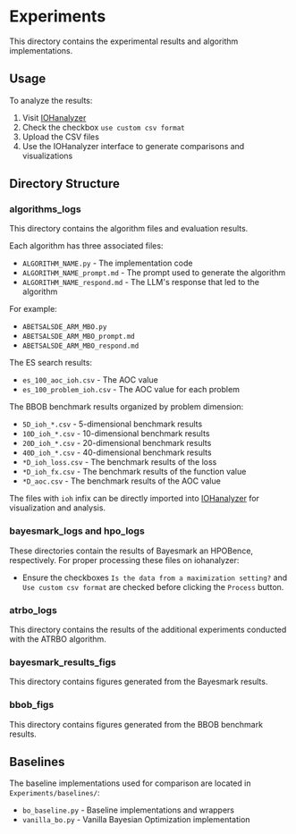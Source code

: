 # Experiments

This directory contains the experimental results and algorithm implementations.

## Usage

To analyze the results:
1. Visit [IOHanalyzer](https://iohanalyzer.liacs.nl/)
2. Check the checkbox `use custom csv format`
3. Upload the CSV files
4. Use the IOHanalyzer interface to generate comparisons and visualizations

## Directory Structure

### algorithms_logs
This directory contains the algorithm files and evaluation results. 

Each algorithm has three associated files:
- `ALGORITHM_NAME.py` - The implementation code
- `ALGORITHM_NAME_prompt.md` - The prompt used to generate the algorithm
- `ALGORITHM_NAME_respond.md` - The LLM's response that led to the algorithm

For example:
- `ABETSALSDE_ARM_MBO.py`
- `ABETSALSDE_ARM_MBO_prompt.md`
- `ABETSALSDE_ARM_MBO_respond.md`

The ES search results:
- `es_100_aoc_ioh.csv` - The AOC value
- `es_100_problem_ioh.csv` - The AOC value for each problem

The BBOB benchmark results organized by problem dimension:
- `5D_ioh_*.csv` - 5-dimensional benchmark results
- `10D_ioh_*.csv` - 10-dimensional benchmark results
- `20D_ioh_*.csv` - 20-dimensional benchmark results
- `40D_ioh_*.csv` - 40-dimensional benchmark results
- `*D_ioh_loss.csv` - The benchmark results of the loss
- `*D_ioh_fx.csv` - The benchmark results of the function value
- `*D_aoc.csv` - The benchmark results of the AOC value

The files with `ioh` infix can be directly imported into [IOHanalyzer](https://iohanalyzer.liacs.nl/) for visualization and analysis.

### bayesmark_logs and hpo_logs
These directories contain the results of Bayesmark an HPOBence, respectively.
For proper processing these files on iohanalyzer:
- Ensure the checkboxes `Is the data from a maximization setting?` and `Use custom csv format` are checked before clicking the `Process` button.

### atrbo_logs
This directory contains the results of the additional experiments conducted with the ATRBO algorithm.

### bayesmark_results_figs
This directory contains figures generated from the Bayesmark results.

### bbob_figs
This directory contains figures generated from the BBOB benchmark results.

## Baselines

The baseline implementations used for comparison are located in `Experiments/baselines/`:

- `bo_baseline.py` - Baseline implementations and wrappers
- `vanilla_bo.py` - Vanilla Bayesian Optimization implementation


